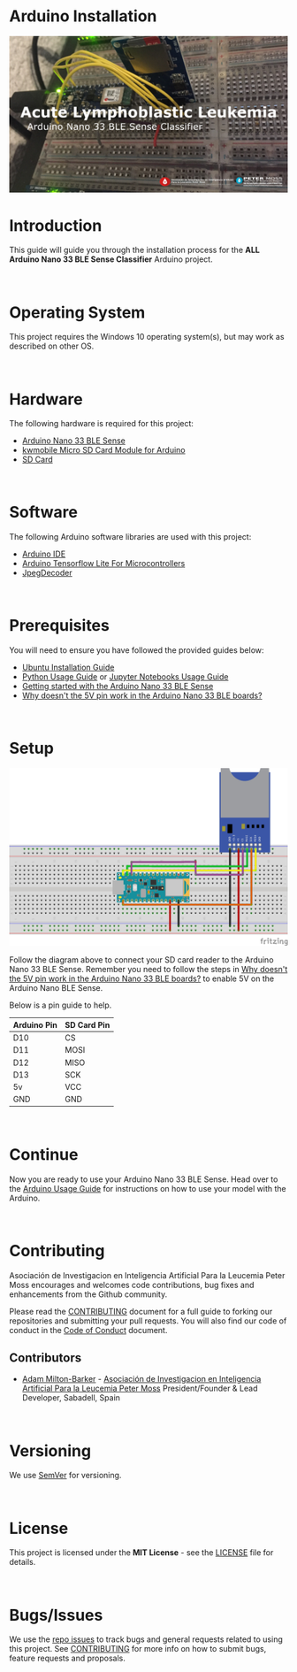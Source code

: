 # Arduino Installation

![ALL Arduino Nano 33 BLE Sense Classifier](../img/project-banner.jpg)

# Introduction
This guide will guide you through the installation process for the **ALL Arduino Nano 33 BLE Sense Classifier** Arduino project.

&nbsp;

# Operating System
This project requires the Windows 10 operating system(s), but may work as described on other OS.

&nbsp;

# Hardware
The following hardware is required for this project:

- [Arduino Nano 33 BLE Sense](https://store.arduino.cc/arduino-nano-33-ble-sense)
- [kwmobile Micro SD Card Module for Arduino](https://www.amazon.es/gp/product/B06XHJTGGC)
- [SD Card](https://www.amazon.es/Tarjeta-Memoria-Kingston-32GB-Micro/dp/B00JRZIOIE)

&nbsp;

# Software
The following Arduino software libraries are used with this project:

- [Arduino IDE](https://www.arduino.cc/en/software)
- [Arduino Tensorflow Lite For Microcontrollers](https://github.com/tensorflow/tflite-micro)
- [JpegDecoder](https://github.com/Bodmer/JPEGDecoder)

&nbsp;

# Prerequisites
You will need to ensure you have followed the provided guides below:

- [Ubuntu Installation Guide](../installation/ubuntu.md)
- [Python Usage Guide](../usage/python.md) or [Jupyter Notebooks Usage Guide](../usage/notebooks.md)
- [Getting started with the Arduino Nano 33 BLE Sense](https://www.arduino.cc/en/Guide/NANO33BLESense)
- [Why doesn't the 5V pin work in the Arduino Nano 33 BLE boards?](https://support.arduino.cc/hc/en-us/articles/360014779679-Why-doesn-t-the-5V-pin-work-in-the-Arduino-Nano-33-BLE-boards-)

&nbsp;

# Setup

![ALL Arduino Nano 33 BLE Sense Classifier](../img/arduino-nano-33-ble-sense-sd_bb.jpg)

Follow the diagram above to connect your SD card reader to the Arduino Nano 33 BLE Sense. Remember you need to follow the steps in  [Why doesn't the 5V pin work in the Arduino Nano 33 BLE boards?](https://support.arduino.cc/hc/en-us/articles/360014779679-Why-doesn-t-the-5V-pin-work-in-the-Arduino-Nano-33-BLE-boards-) to enable 5V on the Arduino Nano BLE Sense.

 Below is a pin guide to help.

| Arduino Pin | SD Card Pin |
| ---------- | ---------- |
| D10 | CS |
| D11 | MOSI |
| D12 | MISO |
| D13 | SCK |
| 5v | VCC |
| GND | GND |

&nbsp;

# Continue

Now you are ready to use your Arduino Nano 33 BLE Sense. Head over to the [Arduino Usage Guide](../usage/arduino.md) for instructions on how to use your model with the Arduino.

&nbsp;

# Contributing
Asociación de Investigacion en Inteligencia Artificial Para la Leucemia Peter Moss encourages and welcomes code contributions, bug fixes and enhancements from the Github community.

Please read the [CONTRIBUTING](https://github.com/AMLResearchProject/ALL-Arduino-Nano-33-BLE-Sense-Classifier/blob/main/CONTRIBUTING.md "CONTRIBUTING") document for a full guide to forking our repositories and submitting your pull requests. You will also find our code of conduct in the [Code of Conduct](https://github.com/AMLResearchProject/ALL-Arduino-Nano-33-BLE-Sense-Classifier/blob/main/CODE-OF-CONDUCT.md) document.

## Contributors
- [Adam Milton-Barker](https://www.leukemiaairesearch.com/association/volunteers/adam-milton-barker "Adam Milton-Barker") - [Asociación de Investigacion en Inteligencia Artificial Para la Leucemia Peter Moss](https://www.leukemiaresearchassociation.ai "Asociación de Investigacion en Inteligencia Artificial Para la Leucemia Peter Moss") President/Founder & Lead Developer, Sabadell, Spain

&nbsp;

# Versioning
We use [SemVer](https://semver.org/) for versioning.

&nbsp;

# License
This project is licensed under the **MIT License** - see the [LICENSE](https://github.com/AMLResearchProject/ALL-Arduino-Nano-33-BLE-Sense-Classifier/blob/main/LICENSE "LICENSE") file for details.

&nbsp;

# Bugs/Issues
We use the [repo issues](https://github.com/AMLResearchProject/ALL-Arduino-Nano-33-BLE-Sense-Classifier/issues "repo issues") to track bugs and general requests related to using this project. See [CONTRIBUTING](https://github.com/AMLResearchProject/ALL-Arduino-Nano-33-BLE-Sense-Classifier/blob/main/CONTRIBUTING.md "CONTRIBUTING") for more info on how to submit bugs, feature requests and proposals.